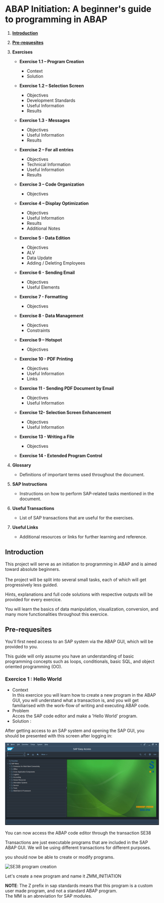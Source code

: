 # ABAP Initiation: A beginner's guide to programming in ABAP

1. [**Introduction**](#introduction)
2. [**Pre-requesites**](#pre-requesites)

3. **Exercises**

   - **Exercise 1.1 – Program Creation**

     - Context
     - Solution

   - **Exercise 1.2 – Selection Screen**

     - Objectives
     - Development Standards
     - Useful Information
     - Results

   - **Exercise 1.3 - Messages**

     - Objectives
     - Useful Information
     - Results

   - **Exercise 2 – For all entries**

     - Objectives
     - Technical Information
     - Useful Information
     - Results

   - **Exercise 3 – Code Organization**

     - Objectives

   - **Exercise 4 – Display Optimization**

     - Objectives
     - Useful Information
     - Results
     - Additional Notes

   - **Exercise 5 - Data Edition**

     - Objectives
     - ALV
     - Data Update
     - Adding / Deleting Employees

   - **Exercise 6 - Sending Email**

     - Objectives
     - Useful Elements

   - **Exercise 7 - Formatting**

     - Objectives

   - **Exercise 8 - Data Management**

     - Objectives
     - Constraints

   - **Exercise 9 – Hotspot**

     - Objectives

   - **Exercise 10 - PDF Printing**

     - Objectives
     - Useful Information
     - Links

   - **Exercise 11 - Sending PDF Document by Email**

     - Objectives
     - Useful Information

   - **Exercise 12- Selection Screen Enhancement**

     - Objectives
     - Useful Information

   - **Exercise 13 - Writing a File**

     - Objectives

   - **Exercise 14 - Extended Program Control**

4. **Glossary**

   - Definitions of important terms used throughout the document.

5. **SAP Instructions**

   - Instructions on how to perform SAP-related tasks mentioned in the document.

6. **Useful Transactions**

   - List of SAP transactions that are useful for the exercises.

7. **Useful Links**
   - Additional resources or links for further learning and reference.

## Introduction

This project will serve as an initiation to programming in ABAP and is aimed toward absolute beginners. \
\
The project will be split into several small tasks, each of which will get progressively less guided.

Hints, explanations and full code solutions with respective outputs will be provided for every exercice.

You will learn the basics of data manipulation, visualization, conversion, and many more functionalities throughout this exercice.

## Pre-requesites

You'll first need access to an SAP system via the ABAP GUI, which will be provided to you.

This guide will only assume you have an understanding of basic programming concepts such as loops, conditionals, basic SQL, and object oriented programming (OO).

### Exercice 1 : Hello World

- Context \
  In this exercice you will learn how to create a new program in the ABAP GUI, you will understand what a transaction is, and you will get familiarised with the work-flow of writing and executing ABAP code.
- Problem \
  Acces the SAP code editor and make a 'Hello World' program.
- Solution :

After getting access to an SAP system and opening the SAP GUI, you should be presented with this screen after logging in:

![SAP GUI Home Screen](https://github.com/Fabeure/ABAP-Initiation/blob/main/Images/Home_Screen.png?raw=true)


You can now access the ABAP code editor through the transaction SE38

Transactions are just executable programs that are included in the SAP ABAP GUI. We will be using different transactions for different purposes.

you should now be able to create or modify programs.

![SE38 program creation]()

Let's create a new program and name it *Z*MM_INITIATION

**NOTE**: The Z prefix in sap standards means that this program is a custom user made program, and not a standard ABAP program.\
The MM is an abreviation for SAP modules.